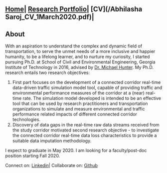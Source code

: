 ## [Home](README.md)| [Research Portfolio](/research.md)| [CV](/Abhilasha Saroj_CV_1March2020.pdf)|
 
## About
With an aspiration to understand the complex and dynamic field of transportation, to serve the unmet needs of a more inclusive and happier humanity, to be a lifelong learner, and to nurture my curiosity, I started pursuing Ph.D. at School of Civil and Environmental Engineering, Georgia Institute of Technology in 2016, advised by [Dr. Michael Hunter](https://ce.gatech.edu/people/Faculty/811/overview). My Ph.D. research entails two research objectives:
1. First part focuses on the development of a connected corridor real-time data-driven traffic simulation model tool, capable of providing traffic and environmental performance measures of the corridor at a (near) real-time rate. The simulation model developed is intended to be an effective tool that can be used by research practitioners and transportation organizations to simulate and measure environmental and traffic performance related impacts of different connected corridor technologies. 
2. Discovery of data gaps in the real-time raw data streams received from the study corridor motivated second research objective - to investigate the connected corridor real-time data loss characteristics to provide a suitable data imputation methodology. 

I expect to graduate in May 2020. I am looking for a faculty/post-doc position starting Fall 2020.

Connect on: [Linkedin](https://www.linkedin.com/in/abhilasha-saroj-gatech/)| Collaborate on: [Github](https://github.com/abhilashasaroj)
